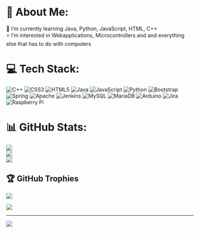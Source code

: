 # 💫 About Me:
🌱 I’m currently learning Java, Python, JavaScript, HTML, C++<br>⚡ I’m interested in Webapplications, Microcontrollers and and everything else that has to do with computers<br>


# 💻 Tech Stack:
![C++](https://img.shields.io/badge/c++-%2300599C.svg?style=for-the-badge&logo=c%2B%2B&logoColor=white) ![CSS3](https://img.shields.io/badge/css3-%231572B6.svg?style=for-the-badge&logo=css3&logoColor=white) ![HTML5](https://img.shields.io/badge/html5-%23E34F26.svg?style=for-the-badge&logo=html5&logoColor=white) ![Java](https://img.shields.io/badge/java-%23ED8B00.svg?style=for-the-badge&logo=java&logoColor=white) ![JavaScript](https://img.shields.io/badge/javascript-%23323330.svg?style=for-the-badge&logo=javascript&logoColor=%23F7DF1E) ![Python](https://img.shields.io/badge/python-3670A0?style=for-the-badge&logo=python&logoColor=ffdd54) ![Bootstrap](https://img.shields.io/badge/bootstrap-%23563D7C.svg?style=for-the-badge&logo=bootstrap&logoColor=white) ![Spring](https://img.shields.io/badge/spring-%236DB33F.svg?style=for-the-badge&logo=spring&logoColor=white) ![Apache](https://img.shields.io/badge/apache-%23D42029.svg?style=for-the-badge&logo=apache&logoColor=white) ![Jenkins](https://img.shields.io/badge/jenkins-%232C5263.svg?style=for-the-badge&logo=jenkins&logoColor=white) ![MySQL](https://img.shields.io/badge/mysql-%2300f.svg?style=for-the-badge&logo=mysql&logoColor=white) ![MariaDB](https://img.shields.io/badge/MariaDB-003545?style=for-the-badge&logo=mariadb&logoColor=white) ![Arduino](https://img.shields.io/badge/-Arduino-00979D?style=for-the-badge&logo=Arduino&logoColor=white) ![Jira](https://img.shields.io/badge/jira-%230A0FFF.svg?style=for-the-badge&logo=jira&logoColor=white) ![Raspberry Pi](https://img.shields.io/badge/-RaspberryPi-C51A4A?style=for-the-badge&logo=Raspberry-Pi)
# 📊 GitHub Stats:
![](https://github-readme-stats.vercel.app/api?username=olech2412&theme=radical&hide_border=false&include_all_commits=true&count_private=true)<br/>
![](https://github-readme-streak-stats.herokuapp.com/?user=olech2412&theme=radical&hide_border=false)<br/>
![](https://github-readme-stats.vercel.app/api/top-langs/?username=olech2412&theme=radical&hide_border=false&include_all_commits=true&count_private=true&layout=compact)

## 🏆 GitHub Trophies
![](https://github-profile-trophy.vercel.app/?username=olech2412&theme=dracula&no-frame=false&no-bg=true&margin-w=4)

![](https://media0.giphy.com/media/3oKIPnAiaMCws8nOsE/giphy.gif?cid=ecf05e47cbvydeshe99lo39e36etwzwfbennklk2o4p1mr94&rid=giphy.gif&ct=g)

---
[![](https://visitcount.itsvg.in/api?id=olech2412&icon=2&color=0)](https://visitcount.itsvg.in)
